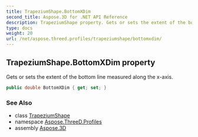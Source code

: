 ```yaml
---
title: TrapeziumShape.BottomXDim
second_title: Aspose.3D for .NET API Reference
description: TrapeziumShape property. Gets or sets the extent of the bottom line measured along the xaxis
type: docs
weight: 20
url: /net/aspose.threed.profiles/trapeziumshape/bottomxdim/
---
```

## TrapeziumShape.BottomXDim property

Gets or sets the extent of the bottom line measured along the x-axis.

```csharp
public double BottomXDim { get; set; }
```

### See Also

* class [TrapeziumShape](../)
* namespace [Aspose.ThreeD.Profiles](../../trapeziumshape/)
* assembly [Aspose.3D](../../../)


